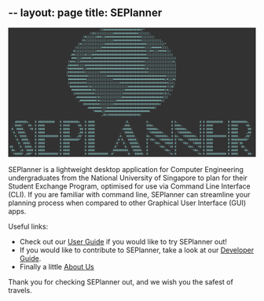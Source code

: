 --
layout: page
title: SEPlanner
---

<p align = "center">
<img src="images/SEPlanner_logo.png" width = "800" />
</p>

SEPlanner is a lightweight desktop application for Computer Engineering undergraduates from the National University of Singapore
to plan for their Student Exchange Program, optimised for use via Command Line Interface (CLI). If you are familiar with command line,
SEPlanner can streamline your planning process when compared to other Graphical User Interface (GUI) apps.

Useful links:
* Check out our [User Guide](UserGuide.md) if you would like to try SEPlanner out!
* If you would like to contribute to SEPlanner, take a look at our [Developer Guide](DeveloperGuide.md).
* Finally a little [About Us](AboutUs.md)

Thank you for checking SEPlanner out, and we wish you the safest of travels. 